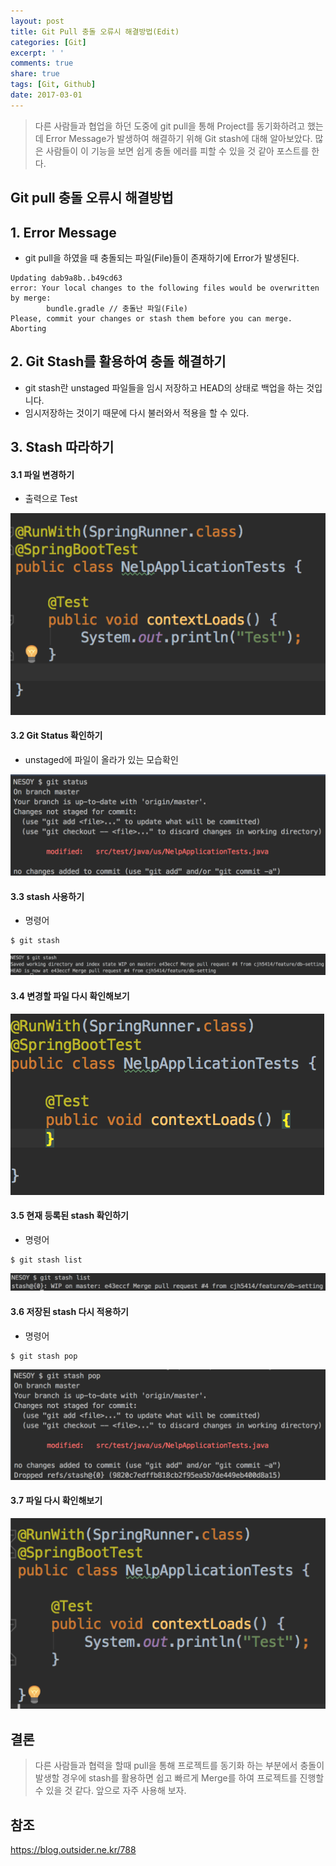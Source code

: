```yaml
---
layout: post
title: Git Pull 충돌 오류시 해결방법(Edit)
categories: [Git]
excerpt: ' '
comments: true
share: true
tags: [Git, Github]
date: 2017-03-01
---
```


> 다른 사람들과 협업을 하던 도중에 git pull을 통해 Project를 동기화하려고 했는데 Error Message가 발생하여 해결하기 위해 Git stash에 대해 알아보았다. 많은 사람들이 이 기능을 보면 쉽게 충돌 에러를 피할 수 있을 것 같아 포스트를 한다.

## Git pull 충돌 오류시 해결방법

## 1. Error Message

- git pull을 하였을 때 충돌되는 파일(File)들이 존재하기에 Error가 발생된다.

```shell
Updating dab9a8b..b49cd63
error: Your local changes to the following files would be overwritten by merge:
        bundle.gradle // 충돌난 파일(File)
Please, commit your changes or stash them before you can merge.
Aborting
```

## 2. Git Stash를 활용하여 충돌 해결하기
- git stash란 unstaged 파일들을 임시 저장하고 HEAD의 상태로 백업을 하는 것입니다.
- 임시저장하는 것이기 때문에 다시 불러와서 적용을 할 수 있다.

## 3. Stash 따라하기

#### 3.1 파일 변경하기
-  출력으로 Test

![NO Image](/assets/20170301/1.PNG)

#### 3.2 Git Status 확인하기
- unstaged에 파일이 올라가 있는 모습확인

![NO Image](/assets/20170301/2.PNG)

#### 3.3 stash 사용하기
- 명령어

```shell
$ git stash
```

![NO Image](/assets/20170301/3.PNG)

#### 3.4 변경할 파일 다시 확인해보기

![NO Image](/assets/20170301/4.PNG)

#### 3.5 현재 등록된 stash 확인하기
- 명령어

```shell
$ git stash list
```

![NO Image](/assets/20170301/5.PNG)

#### 3.6 저장된 stash 다시 적용하기
- 명령어

```shell
$ git stash pop
```

![NO Image](/assets/20170301/6.PNG)

#### 3.7 파일 다시 확인해보기

![NO Image](/assets/20170301/7.PNG)


## 결론
> 다른 사람들과 협력을 할때 pull을 통해 프로젝트를 동기화 하는 부분에서 충돌이 발생할 경우에 stash를 활용하면 쉽고 빠르게 Merge를 하여 프로젝트를 진행할 수 있을 것 같다. 앞으로 자주 사용해 보자.


## 참조

<https://blog.outsider.ne.kr/788>
